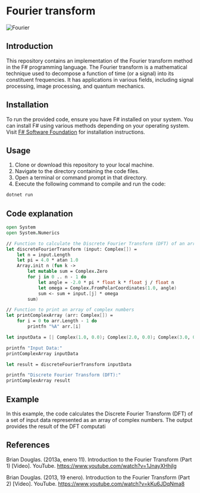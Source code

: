 # Fourier transform

![Fourier](https://upload.wikimedia.org/wikipedia/commons/thumb/5/51/Fourier_unit_pulse.svg/300px-Fourier_unit_pulse.svg.png)

## Introduction
This repository contains an implementation of the Fourier transform method in the F# programming language. The Fourier transform is a mathematical technique used to decompose a function of time (or a signal) into its constituent frequencies. It has applications in various fields, including signal processing, image processing, and quantum mechanics.

## Installation
To run the provided code, ensure you have F# installed on your system. You can install F# using various methods depending on your operating system. Visit [F# Software Foundation](https://fsharp.org/use/) for installation instructions.

## Usage
1. Clone or download this repository to your local machine.
2. Navigate to the directory containing the code files.
3. Open a terminal or command prompt in that directory.
4. Execute the following command to compile and run the code:

```bash
dotnet run
```

## Code explanation 

```fsharp
open System
open System.Numerics

// Function to calculate the Discrete Fourier Transform (DFT) of an array of complex numbers
let discreteFourierTransform (input: Complex[]) =
    let n = input.Length
    let pi = 4.0 * atan 1.0
    Array.init n (fun k ->
        let mutable sum = Complex.Zero
        for j in 0 .. n - 1 do
            let angle = -2.0 * pi * float k * float j / float n
            let omega = Complex.FromPolarCoordinates(1.0, angle)
            sum <- sum + input.[j] * omega
        sum)

// Function to print an array of complex numbers
let printComplexArray (arr: Complex[]) =
    for i = 0 to arr.Length - 1 do
        printfn "%A" arr.[i]

let inputData = [| Complex(1.0, 0.0); Complex(2.0, 0.0); Complex(3.0, 0.0); Complex(4.0, 0.0) |]

printfn "Input Data:"
printComplexArray inputData

let result = discreteFourierTransform inputData

printfn "Discrete Fourier Transform (DFT):"
printComplexArray result
```

## Example

In this example, the code calculates the Discrete Fourier Transform (DFT) of a set of input data represented as an array of complex numbers. The output provides the result of the DFT computati


## References

Brian Douglas. (2013a, enero 11). Introduction to the Fourier Transform (Part 1) [Video]. YouTube. https://www.youtube.com/watch?v=1JnayXHhjlg

Brian Douglas. (2013, 19 enero). Introduction to the Fourier Transform (Part 2) [Video]. YouTube. https://www.youtube.com/watch?v=kKu6JDqNma8